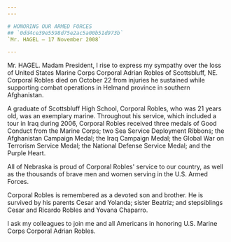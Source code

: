 ```yaml
---
---

# HONORING OUR ARMED FORCES
## `0dd4ce39e5598d75e2ac5a00b51d973b`
`Mr. HAGEL — 17 November 2008`

---
```



Mr. HAGEL. Madam President, I rise to express my sympathy over the 
loss of United States Marine Corps Corporal Adrian Robles of 
Scottsbluff, NE. Corporal Robles died on October 22 from injuries he 
sustained while supporting combat operations in Helmand province in 
southern Afghanistan.

A graduate of Scottsbluff High School, Corporal Robles, who was 21 
years old, was an exemplary marine. Throughout his service, which 
included a tour in Iraq during 2006, Corporal Robles received three 
medals of Good Conduct from the Marine Corps; two Sea Service 
Deployment Ribbons; the Afghanistan Campaign Medal; the Iraq Campaign 
Medal; the Global War on Terrorism Service Medal; the National Defense 
Service Medal; and the Purple Heart.

All of Nebraska is proud of Corporal Robles' service to our country, 
as well as the thousands of brave men and women serving in the U.S. 
Armed Forces.

Corporal Robles is remembered as a devoted son and brother. He is 
survived by his parents Cesar and Yolanda; sister Beatriz; and 
stepsiblings Cesar and Ricardo Robles and Yovana Chaparro.

I ask my colleagues to join me and all Americans in honoring U.S. 
Marine Corps Corporal Adrian Robles.
